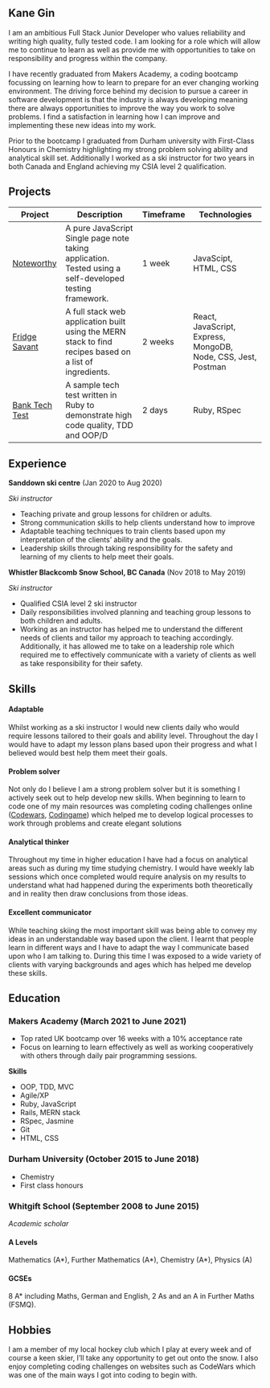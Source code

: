 ## Kane Gin

I am an ambitious Full Stack Junior Developer who values reliability and writing high quality, fully tested code. I am looking for a role which will allow me to continue to learn as well as provide me with opportunities to take on responsibility and progress within the company.

I have recently graduated from Makers Academy, a coding bootcamp focussing on learning how to learn to prepare for an ever changing working environment. The driving force behind my decision to pursue a career in software development is that the industry is always developing meaning there are always opportunities to improve the way you work to solve problems. I find a satisfaction in learning how I can improve and implementing these new ideas into my work.

Prior to the bootcamp I graduated from Durham university with First-Class Honours in Chemistry highlighting my strong problem solving ability and analytical skill set. Additionally I worked as a ski instructor for two years in both Canada and England achieving my CSIA level 2 qualification.

## Projects

|     Project            |     Description                                                                                                |     Timeframe    |     Technologies                                                   |
|------------------------|----------------------------------------------------------------------------------------------------------------|------------------|--------------------------------------------------------------------|
|     [Noteworthy](https://github.com/KaneG9/Noteworthy)        |     A pure JavaScript Single page note taking application. Tested using a self-developed testing framework.    |     1 week       |     JavaScipt, HTML, CSS                                           |
|     [Fridge Savant](https://github.com/KaneG9/fridge-savant-client)      |     A full stack web application built using the MERN stack to find recipes based on a list of ingredients.    |     2 weeks      |     React, JavaScript, Express, MongoDB, Node, CSS, Jest, Postman  |
|     [Bank Tech Test](https://github.com/KaneG9/bank_tech_test/blob/master/Gemfile)     |     A sample tech test written in Ruby to demonstrate high code quality, TDD and OOP/D                         |     2 days       |     Ruby, RSpec                                                    |
  

## Experience

**Sanddown ski centre** (Jan 2020 to Aug 2020)

_Ski instructor_
*	Teaching private and group lessons for children or adults.
*	Strong communication skills to help clients understand how to improve
*	Adaptable teaching techniques to train clients based upon my interpretation of the clients’ ability and the goals.
* Leadership skills through taking responsibility for the safety and learning of my clients to help meet their goals.

**Whistler Blackcomb Snow School, BC Canada** (Nov 2018 to May 2019)

_Ski instructor_

* Qualified CSIA level 2 ski instructor
* Daily responsibilities involved planning and teaching group lessons to both children and adults.
* Working as an instructor has helped me to understand the different needs of clients and tailor my approach to teaching accordingly. Additionally, it has allowed me to take on a leadership role which required me to effectively communicate with a variety of clients as well as take responsibility for their safety.

## Skills
#### Adaptable
Whilst working as a ski instructor I would new clients daily who would require lessons tailored to their goals and ability level. Throughout the day I would have to adapt my lesson plans based upon their progress and what I believed would best help them meet their goals.

#### Problem solver
Not only do I believe I am a strong problem solver but it is something I actively seek out to help develop new skills. When beginning to learn to code one of my main resources was completing coding challenges online ([Codewars](https://www.codewars.com/users/Kane9), [Codingame](https://www.codingame.com/profile/d7450e47cbbb43d3e239705f23dca5dc8036883)) which helped me to develop logical processes to work through problems and create elegant solutions

#### Analytical thinker
Throughout my time in higher education I have had a focus on analytical areas such as during my time studying chemistry. I would have weekly lab sessions which once completed would require analysis on my results to understand what had happened during the experiments both theoretically and in reality then draw conclusions from those ideas.

#### Excellent communicator
While teaching skiing the most important skill was being able to convey my ideas in an understandable way based upon the client. I learnt that people learn in different ways and I have to adapt the way I communicate based upon who I am talking to. During this time I was exposed to a wide variety of clients with varying backgrounds and ages which has helped me develop these skills.

## Education

### Makers Academy (March 2021 to June 2021)

* Top rated UK bootcamp over 16 weeks with a 10% acceptance rate
* Focus on learning to learn effectively as well as working cooperatively with others through daily pair programming sessions.

**Skills**
* OOP, TDD, MVC
* Agile/XP
* Ruby, JavaScript
* Rails, MERN stack
* RSpec, Jasmine
* Git
* HTML, CSS

### Durham University (October 2015 to June 2018)

* Chemistry
* First class honours

### Whitgift School (September 2008 to June 2015)

_Academic scholar_
#### A Levels
Mathematics (A*), Further Mathematics (A*), Chemistry (A*), Physics (A)

#### GCSEs
8 A* including Maths, German and English, 2 As and an A in Further Maths (FSMQ).

## Hobbies

I am a member of my local hockey club which I play at every week and of course a keen skier, I’ll take any opportunity to get out onto the snow. I also enjoy completing coding challenges on websites such as CodeWars which was one of the main ways I got into coding to begin with.